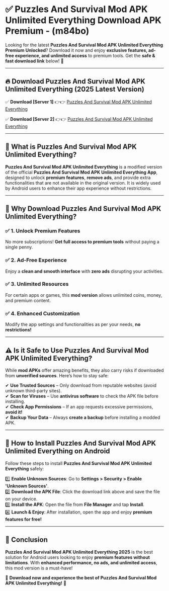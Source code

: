 
# ✅ Puzzles And Survival Mod APK Unlimited Everything Download APK Premium -  (m84bo) 

Looking for the latest **Puzzles And Survival Mod APK Unlimited Everything Premium Unlocked**? Download it now and enjoy **exclusive features, ad-free experience, and unlimited access** to premium tools. Get the **safe & fast download link** below! 🚀

---

## 🔥 Download Puzzles And Survival Mod APK Unlimited Everything (2025 Latest Version)

✅ **Download [Server 1]** 👉👉 [Puzzles And Survival Mod APK Unlimited Everything ](https://apkcomod.com?title=Puzzles_And_Survival_Mod_APK_Unlimited_Everything)  

✅ **Download [Server 2]** 👉👉 [Puzzles And Survival Mod APK Unlimited Everything ](https://apkcomod.com?title=Puzzles_And_Survival_Mod_APK_Unlimited_Everything)  


---

## 📌 What is Puzzles And Survival Mod APK Unlimited Everything?

**Puzzles And Survival Mod APK Unlimited Everything** is a modified version of the official **Puzzles And Survival Mod APK Unlimited Everything App**, designed to unlock **premium features**, **remove ads**, and provide extra functionalities that are not available in the original version. It is widely used by Android users to enhance their app experience without restrictions.

---

## 🌟 Why Download Puzzles And Survival Mod APK Unlimited Everything?

### ✅ 1. Unlock Premium Features
No more subscriptions! **Get full access to premium tools** without paying a single penny.

### ✅ 2. Ad-Free Experience
Enjoy a **clean and smooth interface** with **zero ads** disrupting your activities.

### ✅ 3. Unlimited Resources
For certain apps or games, this **mod version** allows unlimited coins, money, and premium content.

### ✅ 4. Enhanced Customization
Modify the app settings and functionalities as per your needs, **no restrictions!**

---

## ⚠️ Is it Safe to Use Puzzles And Survival Mod APK Unlimited Everything?

While **mod APKs** offer amazing benefits, they also carry risks if downloaded from **unverified sources**. Here’s how to stay safe:

✔ **Use Trusted Sources** – Only download from reputable websites (avoid unknown third-party sites).  
✔ **Scan for Viruses** – Use **antivirus software** to check the APK file before installing.  
✔ **Check App Permissions** – If an app requests excessive permissions, **avoid it!**  
✔ **Backup Your Data** – Always **create a backup** before installing a modded APK.

---

## 📲 How to Install Puzzles And Survival Mod APK Unlimited Everything on Android

Follow these steps to install **Puzzles And Survival Mod APK Unlimited Everything** safely:

1️⃣ **Enable Unknown Sources**: Go to **Settings > Security > Enable 'Unknown Sources'**.  
2️⃣ **Download the APK File**: Click the download link above and save the file on your device.  
3️⃣ **Install the APK**: Open the file from **File Manager** and tap **Install**.  
4️⃣ **Launch & Enjoy**: After installation, open the app and enjoy **premium features for free!**

---

## 🚀 Conclusion

**Puzzles And Survival Mod APK Unlimited Everything 2025** is the best solution for Android users looking to enjoy **premium features without limitations**. With **enhanced performance, no ads, and unlimited access**, this mod version is a must-have!

🔻 **Download now and experience the best of Puzzles And Survival Mod APK Unlimited Everything!** 🔻


